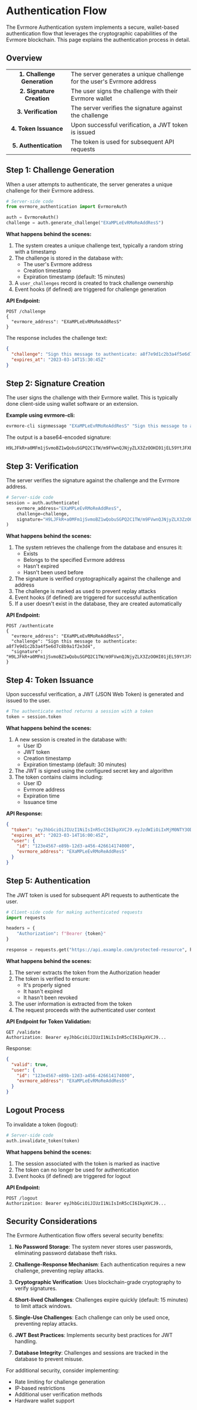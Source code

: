 # Authentication Flow

The Evrmore Authentication system implements a secure, wallet-based authentication flow that leverages the cryptographic capabilities of the Evrmore blockchain. This page explains the authentication process in detail.

## Overview

<div align="center">
  <table>
    <tr>
      <td align="center"><b>1. Challenge Generation</b></td>
      <td>The server generates a unique challenge for the user's Evrmore address</td>
    </tr>
    <tr>
      <td align="center"><b>2. Signature Creation</b></td>
      <td>The user signs the challenge with their Evrmore wallet</td>
    </tr>
    <tr>
      <td align="center"><b>3. Verification</b></td>
      <td>The server verifies the signature against the challenge</td>
    </tr>
    <tr>
      <td align="center"><b>4. Token Issuance</b></td>
      <td>Upon successful verification, a JWT token is issued</td>
    </tr>
    <tr>
      <td align="center"><b>5. Authentication</b></td>
      <td>The token is used for subsequent API requests</td>
    </tr>
  </table>
</div>

## Step 1: Challenge Generation

When a user attempts to authenticate, the server generates a unique challenge for their Evrmore address.

```python
# Server-side code
from evrmore_authentication import EvrmoreAuth

auth = EvrmoreAuth()
challenge = auth.generate_challenge("EXaMPLeEvRMoReAddResS")
```

**What happens behind the scenes:**

1. The system creates a unique challenge text, typically a random string with a timestamp
2. The challenge is stored in the database with:
   - The user's Evrmore address
   - Creation timestamp
   - Expiration timestamp (default: 15 minutes)
3. A `user_challenges` record is created to track challenge ownership
4. Event hooks (if defined) are triggered for challenge generation

**API Endpoint:**

```
POST /challenge
{
  "evrmore_address": "EXaMPLeEvRMoReAddResS"
}
```

The response includes the challenge text:

```json
{
  "challenge": "Sign this message to authenticate: a8f7e9d1c2b3a4f5e6d7c8b9a1f2e3d4",
  "expires_at": "2023-03-14T15:30:45Z"
}
```

## Step 2: Signature Creation

The user signs the challenge with their Evrmore wallet. This is typically done client-side using wallet software or an extension.

**Example using evrmore-cli:**

```bash
evrmore-cli signmessage "EXaMPLeEvRMoReAddResS" "Sign this message to authenticate: a8f7e9d1c2b3a4f5e6d7c8b9a1f2e3d4"
```

The output is a base64-encoded signature:

```
H9LJFkR+a0MFm1jSvmoBZ1wQobuSGPQ2C1TW/m9FVwnQJNjyZLX3ZzOOHI01jEL59YtJFXBH9PnwH...
```

## Step 3: Verification

The server verifies the signature against the challenge and the Evrmore address.

```python
# Server-side code
session = auth.authenticate(
    evrmore_address="EXaMPLeEvRMoReAddResS",
    challenge=challenge,
    signature="H9LJFkR+a0MFm1jSvmoBZ1wQobuSGPQ2C1TW/m9FVwnQJNjyZLX3ZzOOHI01jEL59YtJFXBH9PnwH..."
)
```

**What happens behind the scenes:**

1. The system retrieves the challenge from the database and ensures it:
   - Exists
   - Belongs to the specified Evrmore address
   - Hasn't expired
   - Hasn't been used before
2. The signature is verified cryptographically against the challenge and address
3. The challenge is marked as used to prevent replay attacks
4. Event hooks (if defined) are triggered for successful authentication
5. If a user doesn't exist in the database, they are created automatically

**API Endpoint:**

```
POST /authenticate
{
  "evrmore_address": "EXaMPLeEvRMoReAddResS",
  "challenge": "Sign this message to authenticate: a8f7e9d1c2b3a4f5e6d7c8b9a1f2e3d4",
  "signature": "H9LJFkR+a0MFm1jSvmoBZ1wQobuSGPQ2C1TW/m9FVwnQJNjyZLX3ZzOOHI01jEL59YtJFXBH9PnwH..."
}
```

## Step 4: Token Issuance

Upon successful verification, a JWT (JSON Web Token) is generated and issued to the user.

```python
# The authenticate method returns a session with a token
token = session.token
```

**What happens behind the scenes:**

1. A new session is created in the database with:
   - User ID
   - JWT token
   - Creation timestamp
   - Expiration timestamp (default: 30 minutes)
2. The JWT is signed using the configured secret key and algorithm
3. The token contains claims including:
   - User ID
   - Evrmore address
   - Expiration time
   - Issuance time

**API Response:**

```json
{
  "token": "eyJhbGciOiJIUzI1NiIsInR5cCI6IkpXVCJ9.eyJzdWIiOiIxMjM0NTY3ODkwIiwiZXZybW9yZV9hZGRyZXNzIjoiRVhhTVBMZUV2Uk1vUmVBZGRSZXNTIiwiZXhwIjoxNTE2MjM5MDIyfQ.SflKxwRJSMeKKF2QT4fwpMeJf36POk6yJV_adQssw5c",
  "expires_at": "2023-03-14T16:00:45Z",
  "user": {
    "id": "123e4567-e89b-12d3-a456-426614174000",
    "evrmore_address": "EXaMPLeEvRMoReAddResS"
  }
}
```

## Step 5: Authentication

The JWT token is used for subsequent API requests to authenticate the user.

```python
# Client-side code for making authenticated requests
import requests

headers = {
    "Authorization": f"Bearer {token}"
}

response = requests.get("https://api.example.com/protected-resource", headers=headers)
```

**What happens behind the scenes:**

1. The server extracts the token from the Authorization header
2. The token is verified to ensure:
   - It's properly signed
   - It hasn't expired
   - It hasn't been revoked
3. The user information is extracted from the token
4. The request proceeds with the authenticated user context

**API Endpoint for Token Validation:**

```
GET /validate
Authorization: Bearer eyJhbGciOiJIUzI1NiIsInR5cCI6IkpXVCJ9...
```

Response:

```json
{
  "valid": true,
  "user": {
    "id": "123e4567-e89b-12d3-a456-426614174000",
    "evrmore_address": "EXaMPLeEvRMoReAddResS"
  }
}
```

## Logout Process

To invalidate a token (logout):

```python
# Server-side code
auth.invalidate_token(token)
```

**What happens behind the scenes:**

1. The session associated with the token is marked as inactive
2. The token can no longer be used for authentication
3. Event hooks (if defined) are triggered for logout

**API Endpoint:**

```
POST /logout
Authorization: Bearer eyJhbGciOiJIUzI1NiIsInR5cCI6IkpXVCJ9...
```

## Security Considerations

The Evrmore Authentication flow offers several security benefits:

1. **No Password Storage**: The system never stores user passwords, eliminating password database theft risks.

2. **Challenge-Response Mechanism**: Each authentication requires a new challenge, preventing replay attacks.

3. **Cryptographic Verification**: Uses blockchain-grade cryptography to verify signatures.

4. **Short-lived Challenges**: Challenges expire quickly (default: 15 minutes) to limit attack windows.

5. **Single-Use Challenges**: Each challenge can only be used once, preventing replay attacks.

6. **JWT Best Practices**: Implements security best practices for JWT handling.

7. **Database Integrity**: Challenges and sessions are tracked in the database to prevent misuse.

For additional security, consider implementing:

- Rate limiting for challenge generation
- IP-based restrictions
- Additional user verification methods
- Hardware wallet support 